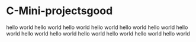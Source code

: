 # C-Mini-projectsgood
hello world
hello world
hello world
hello world
hello world
hello world
hello world
hello world
hello world
hello world
hello world
hello world
hello world
